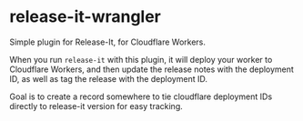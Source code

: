 # release-it-wrangler
Simple plugin for Release-It, for Cloudflare Workers.

When you run `release-it` with this plugin, it will deploy your worker to Cloudflare Workers, and then update the release notes with the deployment ID, as well as tag the release with the deployment ID.

Goal is to create a record somewhere to tie cloudflare deployment IDs directly to release-it version for easy tracking.